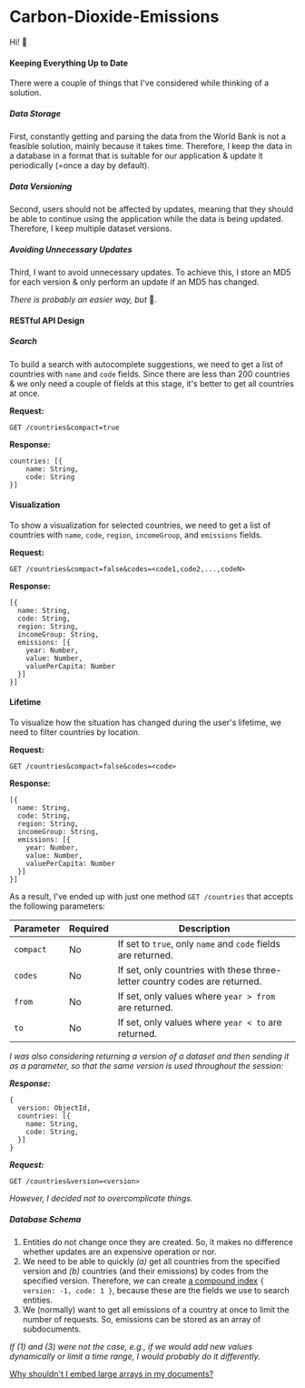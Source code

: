 # Carbon-Dioxide-Emissions

Hi! 👋

#### Keeping Everything Up to Date

There were a couple of things that I've considered while thinking of a solution.

##### Data Storage

First, constantly getting and parsing the data from the World Bank is not a feasible solution, mainly because it takes time. Therefore, I keep the data in a database in a format that is suitable for our application & update it periodically (=once a day by default).

##### Data Versioning

Second, users should not be affected by updates, meaning that they should be able to continue using the application while the data is being updated. Therefore, I keep multiple dataset versions.

##### Avoiding Unnecessary Updates

Third, I want to avoid unnecessary updates. To achieve this, I store an MD5 for each version & only perform an update if an MD5 has changed.

*There is probably an easier way, but* 🤷.

#### RESTful API Design

##### Search

To build a search with autocomplete suggestions, we need to get a list of countries with `name` and `code` fields. Since there are less than 200 countries & we only need a couple of fields at this stage, it's better to get all countries at once.

**Request:**
```
GET /countries&compact=true
```

**Response:**
```
countries: [{
    name: String,
    code: String
}]
```

#### Visualization

To show a visualization for selected countries, we need to get a list of countries with `name`, `code`, `region`, `incomeGroup`, and `emissions` fields.

**Request:**
```
GET /countries&compact=false&codes=<code1,code2,...,codeN>
```

**Response:**
```
[{
  name: String,
  code: String,
  region: String,
  incomeGroup: String,
  emissions: [{
    year: Number,
    value: Number,
    valuePerCapita: Number
  }]
}]
```

#### Lifetime

To visualize how the situation has changed during the user's lifetime, we need to filter countries by location.

**Request:**
```
GET /countries&compact=false&codes=<code>
```

**Response:**
```
[{
  name: String,
  code: String,
  region: String,
  incomeGroup: String,
  emissions: [{
    year: Number,
    value: Number,
    valuePerCapita: Number
  }]
}]
```

As a result, I've ended up with just one method `GET /countries` that accepts the following parameters:

| Parameter  | Required   | Description                                                                  |
| ---------- | ---------- | ---------------------------------------------------------------------------- |
| `compact`  | No         | If set to `true`, only `name` and `code` fields are returned.                |
| `codes`    | No         | If set, only countries with these three-letter country codes are returned.   |
| `from`     | No         | If set, only values where `year > from` are returned.                        |
| `to`       | No         | If set, only values where `year < to` are returned.                          |

*I was also considering returning a version of a dataset and then sending it as a parameter, so that the same version is used throughout the session:*

**_Response:_**
```
{
  version: ObjectId,
  countries: [{
    name: String,
    code: String,
  }]
}
```

**_Request:_**
```
GET /countries&version=<version>
```

*However, I decided not to overcomplicate things.*

##### Database Schema

1. Entities do not change once they are created. So, it makes no difference whether updates are an expensive operation or nor.
2. We need to be able to quickly *(a)* get all countries from the specified version and *(b)* countries (and their emissions) by codes from the specified version. Therefore, we can create [a compound index](https://docs.mongodb.com/manual/indexes/#compound-index) `{ version: -1, code: 1 }`, because these are the fields we use to search entities.
3. We (normally) want to get all emissions of a country at once to limit the number of requests. So, emissions can be stored as an array of subdocuments.

*If (1) and (3) were not the case, e.g., if we would add new values dynamically or limit a time range, I would probably do it differently.*

[Why shouldn't I embed large arrays in my documents?](http://www.askasya.com/post/largeembeddedarrays/)
